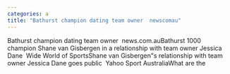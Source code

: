 ```yaml
---
categories: a
title: "Bathurst champion dating team owner  newscomau"
---
```

Bathurst champion dating team owner&nbsp;&nbsp;news.com.auBathurst 1000 champion Shane van Gisbergen in a relationship with team owner Jessica Dane&nbsp;&nbsp;Wide World of SportsShane van Gisbergen"s relationship with team owner Jessica Dane goes public&nbsp;&nbsp;Yahoo Sport AustraliaWhat are the 